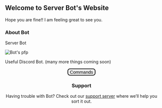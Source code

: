 ## Welcome to Server Bot's Website

Hope you are fine!! I am feeling great to see you.

### About Bot

Server Bot

<img src="https://cdn.discordapp.com/avatars/763989527747362896/f8a59613ac35537b713c30da86fc14ea.png?size=256" alt="Bot's pfp">

Useful Discord Bot. (many more things coming soon)

<div class="buttons">
    <button class="btn">Commands</button>

<style>
  .btn {
      backgroud-color: #9dff8a;
      color: black;
      font-size: 15px;
      transition-duration: 0.5s;
      border: 2px solid #000000;
      border-radius: 8px;
  }
  
  .buttons {
      text-align: center;
  }
  
  .btn:hover {
      background-color: #ffa238;
      color: white;
      cursor: pointer;
  }

</style>

### Support

Having trouble with Bot? Check out our [support server](https://discord.gg/JVJSCWaWES) where we’ll help you sort it out.

